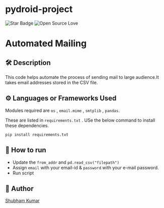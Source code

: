 # pydroid-project
![Star Badge](https://img.shields.io/static/v1?label=%F0%9F%8C%9F&message=If%20Useful&style=style=flat&color=BC4E99)
![Open Source Love](https://badges.frapsoft.com/os/v1/open-source.svg?v=103)

# Automated Mailing

## 🛠️ Description

This code helps automate the process of sending mail to large audience.It takes email addresses stored in the CSV file.

## ⚙️ Languages or Frameworks Used

Modules required are `os` , `email.mime` , `smtplib` , `pandas`.

These are listed in `requirements.txt` . USe the below command to install these dependencies.

```pip install requirements.txt```
 
## 🌟 How to run

- Update the `from_addr` and `pd.read_csv("filepath")`
- Assign `email` with your email-id & `password` with your e-mail password.
- Run script


## 🤖 Author

[Shubham Kumar](https://github.com/16113096)
